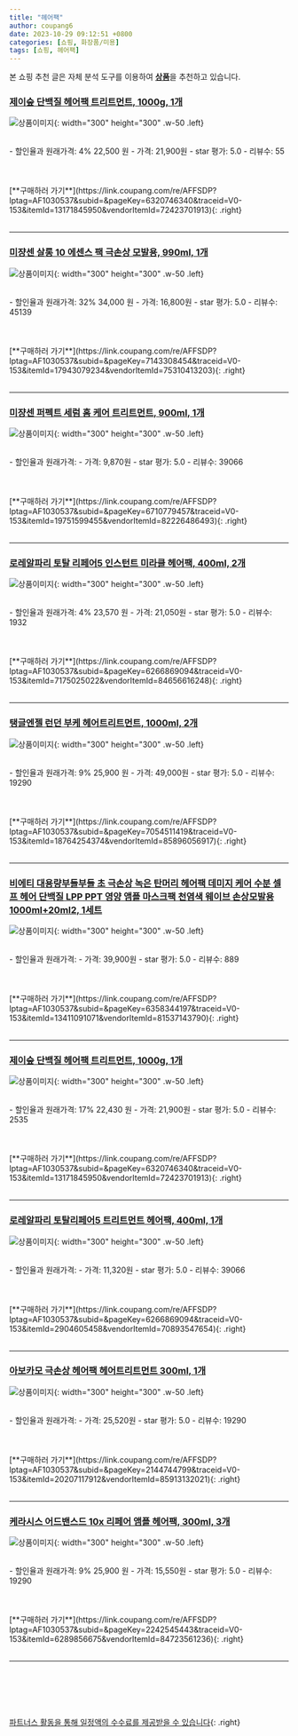 ```yaml
---
title: "헤어팩"
author: coupang6
date: 2023-10-29 09:12:51 +0800
categories: [쇼핑, 화장품/미용]
tags: [쇼핑, 헤어팩]
---
```


본 쇼핑 추천 글은 자체 분석 도구를 이용하여 [**상품**](https://link.coupang.com/a/bao1ui)을 추천하고 있습니다.

### [제이숲 단백질 헤어팩 트리트먼트, 1000g, 1개](https://link.coupang.com/re/AFFSDP?lptag=AF1030537&subid=&pageKey=6320746340&traceid=V0-153&itemId=13171845950&vendorItemId=72423701913)

![상품이미지](https://thumbnail9.coupangcdn.com/thumbnails/remote/230x230ex/image/retail/images/2366205896017057-bd48e33b-3505-440a-9695-24d57676cc84.jpg){: width="300" height="300" .w-50 .left}


<br>
- 할인율과 원래가격: 4%  22,500   원
- 가격: 21,900원
- star 평가: 5.0
- 리뷰수: 55
<br>
<br>
<br>
<br>
[**구매하러 가기**](https://link.coupang.com/re/AFFSDP?lptag=AF1030537&subid=&pageKey=6320746340&traceid=V0-153&itemId=13171845950&vendorItemId=72423701913){: .right}
<br>
<br>

---

### [미쟝센 살롱 10 에센스 팩 극손상 모발용, 990ml, 1개](https://link.coupang.com/re/AFFSDP?lptag=AF1030537&subid=&pageKey=7143308454&traceid=V0-153&itemId=17943079234&vendorItemId=75310413203)

![상품이미지](https://thumbnail8.coupangcdn.com/thumbnails/remote/230x230ex/image/retail/images/1682187032966589-a9a89b08-cf04-4148-bab4-ab4d24468fef.jpg){: width="300" height="300" .w-50 .left}


<br>
- 할인율과 원래가격: 32%  34,000   원
- 가격: 16,800원
- star 평가: 5.0
- 리뷰수: 45139
<br>
<br>
<br>
<br>
[**구매하러 가기**](https://link.coupang.com/re/AFFSDP?lptag=AF1030537&subid=&pageKey=7143308454&traceid=V0-153&itemId=17943079234&vendorItemId=75310413203){: .right}
<br>
<br>

---

### [미쟝센 퍼펙트 세럼 홈 케어 트리트먼트, 900ml, 1개](https://link.coupang.com/re/AFFSDP?lptag=AF1030537&subid=&pageKey=6710779457&traceid=V0-153&itemId=19751599455&vendorItemId=82226486493)

![상품이미지](https://thumbnail9.coupangcdn.com/thumbnails/remote/230x230ex/image/retail/images/9093112985293923-a95d7a78-d38c-493b-9a80-1be26a3cb13f.jpg){: width="300" height="300" .w-50 .left}


<br>
- 할인율과 원래가격: 
- 가격: 9,870원
- star 평가: 5.0
- 리뷰수: 39066
<br>
<br>
<br>
<br>
[**구매하러 가기**](https://link.coupang.com/re/AFFSDP?lptag=AF1030537&subid=&pageKey=6710779457&traceid=V0-153&itemId=19751599455&vendorItemId=82226486493){: .right}
<br>
<br>

---

### [로레알파리 토탈 리페어5 인스턴트 미라클 헤어팩, 400ml, 2개](https://link.coupang.com/re/AFFSDP?lptag=AF1030537&subid=&pageKey=6266869094&traceid=V0-153&itemId=7175025022&vendorItemId=84656616248)

![상품이미지](https://thumbnail7.coupangcdn.com/thumbnails/remote/230x230ex/image/retail/images/7367513533264733-82943e57-7c6b-40f4-860d-ff1f0924d896.png){: width="300" height="300" .w-50 .left}


<br>
- 할인율과 원래가격: 4%  23,570   원
- 가격: 21,050원
- star 평가: 5.0
- 리뷰수: 1932
<br>
<br>
<br>
<br>
[**구매하러 가기**](https://link.coupang.com/re/AFFSDP?lptag=AF1030537&subid=&pageKey=6266869094&traceid=V0-153&itemId=7175025022&vendorItemId=84656616248){: .right}
<br>
<br>

---

### [탱글엔젤 런던 부케 헤어트리트먼트, 1000ml, 2개](https://link.coupang.com/re/AFFSDP?lptag=AF1030537&subid=&pageKey=7054511419&traceid=V0-153&itemId=18764254374&vendorItemId=85896056917)

![상품이미지](https://thumbnail9.coupangcdn.com/thumbnails/remote/230x230ex/image/retail/images/30a3f04a-e64b-45d4-bde3-b9d8a081af293389476036719184551.png){: width="300" height="300" .w-50 .left}


<br>
- 할인율과 원래가격: 9%  25,900   원
- 가격: 49,000원
- star 평가: 5.0
- 리뷰수: 19290
<br>
<br>
<br>
<br>
[**구매하러 가기**](https://link.coupang.com/re/AFFSDP?lptag=AF1030537&subid=&pageKey=7054511419&traceid=V0-153&itemId=18764254374&vendorItemId=85896056917){: .right}
<br>
<br>

---

### [비에티 대용량부들부들 초 극손상 녹은 탄머리 헤어팩 데미지 케어 수분 셀프 헤어 단백질 LPP PPT 영양 앰플 마스크팩 천염색 웨이브 손상모발용1000ml+20ml2, 1세트](https://link.coupang.com/re/AFFSDP?lptag=AF1030537&subid=&pageKey=6358344197&traceid=V0-153&itemId=13411091071&vendorItemId=81537143790)

![상품이미지](https://thumbnail7.coupangcdn.com/thumbnails/remote/230x230ex/image/vendor_inventory/a631/17d6609da6875cbc361406abd0d0272ffd3421176bacdf2467dba2d27b3b.jpg){: width="300" height="300" .w-50 .left}


<br>
- 할인율과 원래가격: 
- 가격: 39,900원
- star 평가: 5.0
- 리뷰수: 889
<br>
<br>
<br>
<br>
[**구매하러 가기**](https://link.coupang.com/re/AFFSDP?lptag=AF1030537&subid=&pageKey=6358344197&traceid=V0-153&itemId=13411091071&vendorItemId=81537143790){: .right}
<br>
<br>

---

### [제이숲 단백질 헤어팩 트리트먼트, 1000g, 1개](https://link.coupang.com/re/AFFSDP?lptag=AF1030537&subid=&pageKey=6320746340&traceid=V0-153&itemId=13171845950&vendorItemId=72423701913)

![상품이미지](https://thumbnail9.coupangcdn.com/thumbnails/remote/230x230ex/image/retail/images/2366205896017057-bd48e33b-3505-440a-9695-24d57676cc84.jpg){: width="300" height="300" .w-50 .left}


<br>
- 할인율과 원래가격: 17%  22,430   원
- 가격: 21,900원
- star 평가: 5.0
- 리뷰수: 2535
<br>
<br>
<br>
<br>
[**구매하러 가기**](https://link.coupang.com/re/AFFSDP?lptag=AF1030537&subid=&pageKey=6320746340&traceid=V0-153&itemId=13171845950&vendorItemId=72423701913){: .right}
<br>
<br>

---

### [로레알파리 토탈리페어5 트리트먼트 헤어팩, 400ml, 1개](https://link.coupang.com/re/AFFSDP?lptag=AF1030537&subid=&pageKey=6266869094&traceid=V0-153&itemId=2904605458&vendorItemId=70893547654)

![상품이미지](https://thumbnail9.coupangcdn.com/thumbnails/remote/230x230ex/image/retail/images/8332805279810674-1dc7ce19-672f-41b1-9c42-235f258fb567.png){: width="300" height="300" .w-50 .left}


<br>
- 할인율과 원래가격: 
- 가격: 11,320원
- star 평가: 5.0
- 리뷰수: 39066
<br>
<br>
<br>
<br>
[**구매하러 가기**](https://link.coupang.com/re/AFFSDP?lptag=AF1030537&subid=&pageKey=6266869094&traceid=V0-153&itemId=2904605458&vendorItemId=70893547654){: .right}
<br>
<br>

---

### [아보카모 극손상 헤어팩 헤어트리트먼트 300ml, 1개](https://link.coupang.com/re/AFFSDP?lptag=AF1030537&subid=&pageKey=2144744799&traceid=V0-153&itemId=20207117912&vendorItemId=85913132021)

![상품이미지](https://thumbnail9.coupangcdn.com/thumbnails/remote/230x230ex/image/vendor_inventory/fd6c/455383e45fa05ab8a523aa9b3da1a782a735d6cdf68535107bb5879592e5.jpg){: width="300" height="300" .w-50 .left}


<br>
- 할인율과 원래가격: 
- 가격: 25,520원
- star 평가: 5.0
- 리뷰수: 19290
<br>
<br>
<br>
<br>
[**구매하러 가기**](https://link.coupang.com/re/AFFSDP?lptag=AF1030537&subid=&pageKey=2144744799&traceid=V0-153&itemId=20207117912&vendorItemId=85913132021){: .right}
<br>
<br>

---

### [케라시스 어드밴스드 10x 리페어 앰플 헤어팩, 300ml, 3개](https://link.coupang.com/re/AFFSDP?lptag=AF1030537&subid=&pageKey=2242545443&traceid=V0-153&itemId=6289856675&vendorItemId=84723561236)

![상품이미지](https://thumbnail6.coupangcdn.com/thumbnails/remote/230x230ex/image/retail/images/7875737301592028-a7701444-179a-4382-8d24-7023cc03c914.jpg){: width="300" height="300" .w-50 .left}


<br>
- 할인율과 원래가격: 9%  25,900   원
- 가격: 15,550원
- star 평가: 5.0
- 리뷰수: 19290
<br>
<br>
<br>
<br>
[**구매하러 가기**](https://link.coupang.com/re/AFFSDP?lptag=AF1030537&subid=&pageKey=2242545443&traceid=V0-153&itemId=6289856675&vendorItemId=84723561236){: .right}
<br>
<br>

---
<br><br><br><br><br> [파트너스 활동을 통해 일정액의 수수료를 제공받을 수 있습니다](https://link.coupang.com/a/bao1ui){: .right}